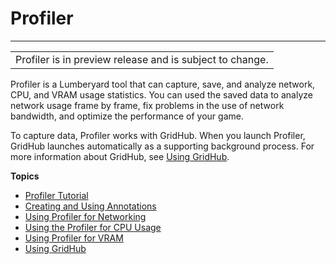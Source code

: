 # Profiler<a name="profiler-intro"></a>


****  

|  | 
| --- |
| Profiler is in preview release and is subject to change\.  | 

Profiler is a Lumberyard tool that can capture, save, and analyze network, CPU, and VRAM usage statistics\. You can used the saved data to analyze network usage frame by frame, fix problems in the use of network bandwidth, and optimize the performance of your game\. 

To capture data, Profiler works with GridHub\. When you launch Profiler, GridHub launches automatically as a supporting background process\. For more information about GridHub, see [Using GridHub](gridhub-intro.md)\.

**Topics**
+ [Profiler Tutorial](profiler-using.md)
+ [Creating and Using Annotations](profiler-annotations-creating-and-using.md)
+ [Using Profiler for Networking](network-profilers.md)
+ [Using the Profiler for CPU Usage](profiler-cpu.md)
+ [Using Profiler for VRAM](profiler-vram.md)
+ [Using GridHub](gridhub-intro.md)